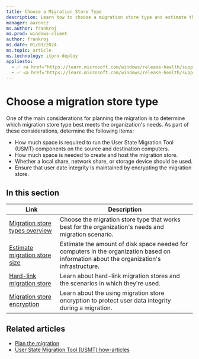 ```yaml
---
title: Choose a Migration Store Type
description: Learn how to choose a migration store type and estimate the amount of disk space needed for computers in the organization.
manager: aaroncz
ms.author: frankroj
ms.prod: windows-client
author: frankroj
ms.date: 01/03/2024
ms.topic: article
ms.technology: itpro-deploy
appliesto:
  - ✅ <a href="https://learn.microsoft.com/windows/release-health/supported-versions-windows-client" target="_blank">Windows 11</a>
  - ✅ <a href="https://learn.microsoft.com/windows/release-health/supported-versions-windows-client" target="_blank">Windows 10</a>
---
```


# Choose a migration store type

One of the main considerations for planning the migration is to determine which migration store type best meets the organization's needs. As part of these considerations, determine the following items:

- How much space is required to run the User State Migration Tool (USMT) components on the source and destination computers.
- How much space is needed to create and host the migration store.
- Whether a local share, network share, or storage device should be used.
- Ensure that user date integrity is maintained by encrypting the migration store.

## In this section

| Link | Description |
|--- |--- |
|[Migration store types overview](migration-store-types-overview.md)|Choose the migration store type that works best for the organization's needs and migration scenario.|
|[Estimate migration store size](usmt-estimate-migration-store-size.md)|Estimate the amount of disk space needed for computers in the organization based on information about the organization's infrastructure.|
|[Hard-link migration store](usmt-hard-link-migration-store.md)|Learn about hard-link migration stores and the scenarios in which they're used.|
|[Migration store encryption](usmt-migration-store-encryption.md)|Learn about the using migration store encryption to protect user data integrity during a migration.|

## Related articles

- [Plan the migration](usmt-plan-your-migration.md)
- [User State Migration Tool (USMT) how-articles](usmt-how-to.md)
